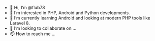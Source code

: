 - 👋 Hi, I’m @flub78
- 👀 I’m interested in PHP, Android and Python developments.
- 🌱 I’m currently learning Android and looking at modern PHP tools like Laravel 8.
- 💞️ I’m looking to collaborate on ...
- 📫 How to reach me ...

<!---
flub78/flub78 is a ✨ special ✨ repository because its `README.md` (this file) appears on your GitHub profile.
You can click the Preview link to take a look at your changes.
--->
